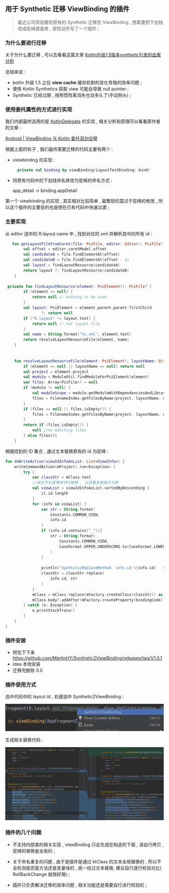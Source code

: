 ## 用于 Synthetic 迁移 ViewBinding 的插件

> 最近公司项目要将原有的 Synthetic 迁移到 ViewBinding , 想着要把下划线改成驼峰就蛋疼 , 索性动手写了一个插件 ;

### 为什么要进行迁移

关于为什么要迁移 , 可以去看看这篇文章 [Kotlin升级1.5版本synthetic引发的血案分析 ](https://www.jianshu.com/p/37b822b55763)

总结来说 :

- kotlin 升级 1.5 之后  **view cache** 缓存机制的变化导致的效率问题 ;
- 使用 Kotlin Synthetics 获取 view 可能会导致 null pointer ; 
- Synthetic 已经过期 , 按照惯性离消失也没多久了(手动狗头) ;

### 使用委托属性的方式进行实现

我们内部最终选用的是 [KotlinDelegate](https://github.com/pengxurui/DemoHall/tree/main/KotlinDelegate) 的实现 , 相关分析和原理可以看看原作者的文章 :

[Android | ViewBinding 与 Kotlin 委托双剑合璧](https://juejin.cn/post/6960914424865488932)

根据上面的轮子 , 我们最终需要迁移的代码主要有两个 :

- viewbinding 的实现 :

  ```kotlin
    private val binding by viewBinding(LayoutTestBinding::bind)
  ```

- 将原有代码中的下划线命名修改为驼峰的命名方式 :

  app_detail  ->  binding.appDetail

第一个 viewbinding 的实现 , 其实相对比较简单 , 最繁琐的莫过于驼峰的修改  , 所以这个插件的主要目的也是想在已有代码中快速过渡 ;

### 主要实现

从 editor 选中的 R.layout.name 中 , 找到对应的 xml 并解析其中的所有 id :

```kotlin
   fun getLayoutFileFromCaret(file: PsiFile, editor: Editor): PsiFile? {
        val offset = editor.caretModel.offset
        val candidateA = file.findElementAt(offset)
        val candidateB = file.findElementAt(offset - 1)
        val layout = findLayoutResource(candidateA)
        return layout ?: findLayoutResource(candidateB)
    }

 private fun findLayoutResource(element: PsiElement?): PsiFile? {
        if (element == null) {
            return null // nothing to be used
        }
        val layout: PsiElement = element.parent.parent.firstChild
                ?: return null
        if ("R.layout" != layout.text) {
            return null // not layout file
        }
        val name = String.format("%s.xml", element.text)
        return resolveLayoutResourceFile(element, name)
    }


    fun resolveLayoutResourceFile(element: PsiElement?, layoutName: String?): PsiFile? {
        if (element == null || layoutName == null) return null
        val project = element.project
        val module = ModuleUtil.findModuleForPsiElement(element)
        var files: Array<PsiFile>? = null
        if (module != null) {
            val moduleScope = module.getModuleWithDependenciesAndLibrariesScope(false)
            files = FilenameIndex.getFilesByName(project, layoutName, moduleScope)
        }
        if (files == null || files.isEmpty()) {
            files = FilenameIndex.getFilesByName(project, layoutName, everythingScope(project))
        }
        return if (files.isEmpty()) {
            null //no matching files
        } else files[0]
    }
```

根据找到的 ID 集合 , 通过文本替换原有的 id 为驼峰 :

```kotlin
fun doWriteAction(viewIdInfoAsList: List<ViewInfo>) {
    writeCommandAction(mProject).run<Exception> {
        try {
            var classStr = mClass.text
            //按文字长度降序进行替换 , 以防重复替换子元素
            val viewList = viewIdInfoAsList.sortedByDescending {
                it.id.length
            }
            for (info in viewList) {
                var str = String.format(
                    Constants.COMMON_VIEW,
                    info.id
                )
                if (info.id.contains("_")){
                    str = String.format(
                        Constants.COMMON_VIEW,
                        CaseFormat.UPPER_UNDERSCORE.to(CaseFormat.LOWER_CAMEL, info.id)
                    )
                }

                println("SynthiticReplaceMethod  info.id ${info.id}   str $str")
                classStr = classStr.replace(
                    info.id, str
                )
            }
            mClass = mClass.replace(mFactory.createClass(classStr)) as KtClass
            mClass.body?.addAfter(mFactory.createProperty(bindingCode), mClass.body?.firstChild)
        } catch (e: Exception) {
            e.printStackTrace()
        }
    }
}
```

### 插件安装
- 把包下下来 https://github.com/MartinHY/Synthetic2ViewBinding/releases/tag/V1.0.1
- idea 本地安装
- 迁移完删除 0.0

### 插件使用方式

选中代码中的 layout id  , 右键选中 Synthetic2ViewBinding :

![image-20211027163904456](https://raw.githubusercontent.com/MartinHY/ImageTemp/main/img/image-20211027163904456.png)

生成相关替换代码 :

![image-20211027164154406](https://raw.githubusercontent.com/MartinHY/ImageTemp/main/img/image-20211027164154406.png)

### 插件的几个问题

- 不支持内部类的相关实现 ,  viewBinding 只会生成在构造的下面  , 请自行拷贝 , 驼峰的替换是全局的 ;

- 关于命名重复的问题 , 由于是插件是通过 ktClass 的文本全局替换的 , 所以不会检测是否是方法还是变量啥的 , 统一经过文本替换,  建议自行逐行检验对比( RollBackChange 就很好用) ;

- 插件只负责解决迁移的效率问题 , 相关功能还是需要自行进行校验的 ;

  



